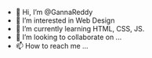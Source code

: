 - 👋 Hi, I’m @GannaReddy
- 👀 I’m interested in Web Design
- 🌱 I’m currently learning HTML, CSS, JS.
- 💞️ I’m looking to collaborate on ...
- 📫 How to reach me ...

<!---
GannaReddy/GannaReddy is a ✨ special ✨ repository because its `README.md` (this file) appears on your GitHub profile.
You can click the Preview link to take a look at your changes.
--->

